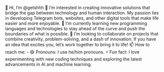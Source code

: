 👋 Hi, I’m @getshhh
👀 I’m interested in creating innovative solutions that bridge the gap between technology and human interaction. My passion lies in developing Telegram bots, websites, and other digital tools that make life easier and more enjoyable.
🌱 I’m currently learning new programming languages and technologies to stay ahead of the curve and push the boundaries of what is possible.
💞️ I’m looking to collaborate on projects that combine creativity, problem-solving, and a dash of innovation. If you have an idea that excites you, let’s work together to bring it to life!
📫 How to reach me: -
😄 Pronouns: I use he/him pronouns.
⚡ Fun fact: I love experimenting with new coding techniques and exploring the latest advancements in AI and machine learning.

